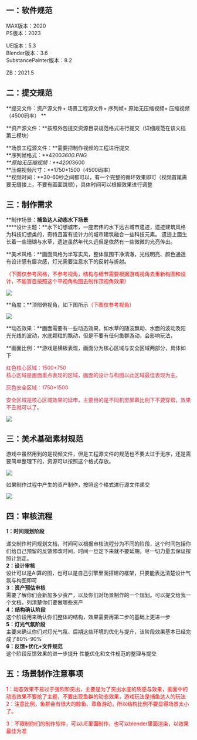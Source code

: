 ## **一：软件规范**
MAX版本：2020  
PS版本：2023

UE版本：5.3  
Blender版本：3.6  
SubstancePainter版本：8.2

ZB：2021.5

## **二：提交规范**
**提交文件：资产源文件+ 场景工程源文件+ 序列帧+ 原始无压缩视频+ 压缩视频（4500码率）  **

**资产源文件：**按照外包提交资源目录规范格式进行提交（详细规范在该文档第三模块）

**场景工程源文件：**需要把制作视频的工程进行提交  
**序列帧格式：**4200*3600.PNG  
**原始无压缩视频：**4200*3600  
**压缩视频尺寸：**1750*1500（4500码率）  
**视频时间：**30-60秒之间都可以，有一个完整的循环效果即可（视频首尾需要无缝接上，不要有画面跳顿），具体时间可以根据效果进行调整

## **三：制作需求**
**制作场景：**捕鱼达人动态水下场景**  
****设计主题：**水下幻想城市，一座宏伟的水下远古城市遗迹，遗迹建筑风格为科技幻想类的，奇特且富有设计力的城市建筑融合一些科技元素。 遗迹上面生长着一些珊瑚与水草，遗迹虽然年代久远但是依然有一些微微的光亮传出。

**美术风格：**画面风格为半写实风，整体氛围干净清澈，光线明亮、颜色通透有设计感有层次感，灯光需要注意水下的反射与折射。

<font style="color:red;">（下图仅参考风格，不参考视角，结构与细节需要根据游戏视角去重新构图和设计，不能盲目按照这个平视角构图去制作顶视角效果）</font>

![](https://cdn.nlark.com/yuque/0/2024/png/43298529/1722147241073-2cae854f-52fb-4d54-a400-0ae2fbea137a.png)

**角度：**顶部俯视角，如下图所示<font style="color:red;">（下图仅参考视角）</font>

![](https://cdn.nlark.com/yuque/0/2024/png/43298529/1722147238429-bd026d78-9cf1-4716-93dd-96b7de6b456a.png)

**动态效果：**画面需要有一些动态效果，如水草的随波飘动、水面的波动及阳光光线的波动，水底颗粒的飘动，但是不要有任何鱼群游动，会影响玩法，

**画面比例：**游戏是横板表现，画面分为核心区域与安全区域两部分，具体如下

<font style="color:#DF2A3F;">红色核心区域：1500*750  
</font><font style="color:#DF2A3F;">核心区域是画面重点表现的区域，画面的设计与构图以此区域最佳表现为主。</font>

<font style="color:#DF2A3F;">灰色安全区域：</font><font style="color:#DF2A3F;">1750*1500</font>

<font style="color:#DF2A3F;">安全区域是核心区域效果的延申，主要目的是不同机型屏幕比例下不要穿帮，效果不丑就可以了。</font>

![](https://cdn.nlark.com/yuque/0/2024/jpeg/43298529/1722147344016-6fd521a9-1fae-4fa8-9fc9-e0b86f3bbcd9.jpeg)

## **三：美术基础素材规范**
游戏中虽然用到的是视频文件，但是工程源文件的规范也不要太过于无序，还是需要简单整理下的，资源可以按照这个格式存放。

![](https://cdn.nlark.com/yuque/0/2024/png/43298529/1722147396289-944f5900-69e1-48fe-b5fc-33d1a6013d1b.png)

如果制作过程中产生的资产制作，按照这个格式进行源文件递交

![](https://cdn.nlark.com/yuque/0/2024/png/43298529/1722157432694-db30d9db-330b-4773-94e5-9761064c2a2e.png)



## **四：审核流程**
**1：时间规划阶段**

递交制作时间规划文档，时间可以根据审核流程分为不同的阶段，这个时间包括你们给自己预留的反馈修改时间，时间一旦定下来就不要延期，尽一切力量去保证按照计划走。  
**2：设计审核**  
设计可以是AI算的图，也可以是自己引擎里面搭建的框架，只要能表达清楚设计气氛与构图即可  
**3：资产预估审核**  
需要了解你们会新加多少资产，以及你们对场景制作的一个规划。可以提交给我一个文档，列清楚你们要做哪些资产  
**4：结构确认阶段**  
这个阶段用来确认你们整体的结构，效果需要再第二步的基础上更进一步  
 **5：灯光气氛阶段**  
主要来确认你们对灯光气氛、后期这些环境的优化与提升，该阶段效果基本已经完成了80%-90%  
**6：反馈+优化+文件规范**  
这个阶段反馈效果的进一步提升  性能优化和文件规范的整理与提交



## **五：场景制作注意事项**
<font style="color:red;">1：动态效果不易过于强烈和突出，主要是为了突出水底的质感与效果，画面中的动态效果不要抢了主题，不要出现鱼群的动态效果，游戏玩法是捕鱼达人的玩法  
</font><font style="color:red;">2：注意比例，鱼群会有很大的鲸鱼、章鱼游动，所以结构比例不要显得场景太小了。</font>

<font style="color:red;">3：不限制你们的制作软件，可以UE里面制作，也可以blender里面渲染，以效果最佳为准</font>**<font style="color:red;">  
</font>**


